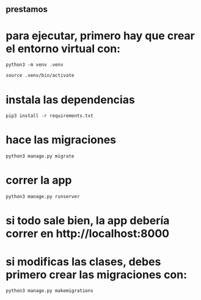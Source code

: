 ## prestamos


# para ejecutar, primero hay que crear el entorno virtual con:
```
python3 -m venv .venv
```
```
source .venv/bin/activate
```

# instala las dependencias 
```
pip3 install -r requirements.txt
```

# hace las migraciones
```
python3 manage.py migrate
```



# correr la app 
```
python3 manage.py runserver
```
# si todo sale bien, la app debería correr en http://localhost:8000 

# si modificas las clases, debes primero crear las migraciones con:

```
python3 manage.py makemigrations
```
